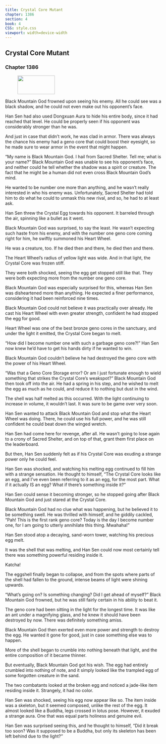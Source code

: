 ```yaml
---
title: Crystal Core Mutant
chapter: 1386
section: 4
book: 4
CSS: style.css
viewport: width=device-width
---
```


## Crystal Core Mutant

### Chapter 1386

<figure>
	<img src="../Images/gem.gif" alt="" id="gem" width="120" height="60" />
</figure>

Black Mountain God frowned upon seeing his enemy. All he could see was a black shadow, and he could not even make out his opponent’s face.

Han Sen had also used Dongxuan Aura to hide his entire body, since it had reached that level. He could be properly seen if his opponent was considerably stronger than he was.

And just in case that didn’t work, he was clad in armor. There was always the chance his enemy had a geno core that could boost their eyesight, so he made sure to wear armor in the event that might happen.

“My name is Black Mountain God. I hail from Sacred Shelter. Tell me; what is your name?” Black Mountain God was unable to see his opponent’s face, and neither could he tell whether the shadow was a spirit or creature. The fact that he might be a human did not even cross Black Mountain God’s mind.

He wanted to be number one more than anything, and he wasn’t really interested in who his enemy was. Unfortunately, Sacred Shelter had told him to do what he could to unmask this new rival, and so, he had to at least ask.

Han Sen threw the Crystal Egg towards his opponent. It barreled through the air, spinning like a bullet as it went.

Black Mountain God was surprised, to say the least. He wasn’t expecting such haste from his enemy, and with the number one geno core coming right for him, he swiftly summoned his Heart Wheel.

He was a creature, too. If he died then and there, he died then and there.

The Heart Wheel’s radius of yellow light was wide. And in that light, the Crystal Core was frozen stiff.

They were both shocked, seeing the egg get stopped still like that. They were both expecting more from the number one geno core.

Black Mountain God was especially surprised for this, whereas Han Sen was disheartened more than anything. He expected a finer performance, considering it had been reinforced nine times.

Black Mountain God could not believe it was practically over already. He cast his Heart Wheel with even greater strength, confident he had stopped the egg for good.

Heart Wheel was one of the best bronze geno cores in the sanctuary, and under the light it emitted, the Crystal Core began to melt.

“How did I become number one with such a garbage geno core?!” Han Sen now knew he’d have to get his hands dirty if he wanted to win.

Black Mountain God couldn’t believe he had destroyed the geno core with the power of his Heart Wheel.

“Was that a Geno Core Storage error? Or am I just fortunate enough to wield something that strikes the Crystal Core’s weakspot?” Black Mountain God then took off into the air. He had a spring in his step, and he wished to melt the egg as much as he could, and reduce it to nothing but dust in the wind.

The shell was half melted as this occurred. With the light continuing to increase in volume, it wouldn’t last. It was sure to be game over very soon.

Han Sen wanted to attack Black Mountain God and stop what the Heart Wheel was doing. There, he could use his full power, and he was still confident he could beat down the winged wretch.

Han Sen had come here for revenge, after all. He wasn’t going to lose again to a crony of Sacred Shelter, and on top of that, grant them first place on the leaderboard.

But then, Han Sen suddenly felt as if his Crystal Core was exuding a strange power only he could feel.

Han Sen was shocked, and watching his melting egg continued to fill him with a strange sensation. He thought to himself, “The Crystal Core looks like an egg, and I’ve even been referring to it as an egg, for the most part. What if it actually IS an egg? What if there’s something inside it?”

Han Sen could sense it becoming stronger, so he stopped going after Black Mountain God and just stared at the Crystal Core.

Black Mountain God had no clue what was happening, but he believed it to be something swell. He was thrilled with himself, and he giddily cackled, “Pah! This is the first rank geno core? Today is the day I become number one, for I am going to utterly annihilate this thing. Mwahaha!”

Han Sen stood atop a decaying, sand-worn tower, watching his precious egg melt.

It was the shell that was melting, and Han Sen could now most certainly tell there was something powerful residing inside it.

Katcha!

The eggshell finally began to collapse, and from the spots where parts of the shell had fallen to the ground, intense beams of light were shining upwards.

“What’s going on? Is something changing? Did I get ahead of myself?” Black Mountain God frowned, but he was still fairly certain in his ability to beat it.

The geno core had been sitting in the light for the longest time. It was like an ant under a magnifying glass, and he knew it should have been destroyed by now. There was definitely something amiss.

Black Mountain God then exerted even more power and strength to destroy the egg. He wanted it gone for good, just in case something else was to happen.

More of the shell began to crumble into nothing beneath that light, and the entire composition of it became thinner.

But eventually, Black Mountain God got his wish. The egg had entirely crumbled into nothing of note, and it simply looked like the trampled egg of some forgotten creature in the sand.

The two combatants looked at the broken egg and noticed a jade-like item residing inside it. Strangely, it had no color.

Han Sen was shocked, seeing his egg now appear like so. The item inside was a skeleton, but it seemed composed, unlike the rest of the egg. It almost looked like a Buddha, legs crossed in lotus pose. However, it exuded a strange aura. One that was equal parts holiness and genuine evil.

Han Sen was surprised seeing this, and he thought to himself, “Did it break too soon? Was it supposed to be a Buddha, but only its skeleton has been left behind due to the light?”